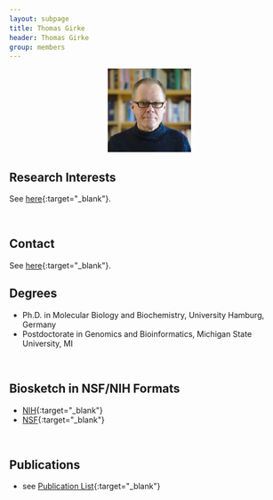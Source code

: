 ```yaml
---
layout: subpage
title: Thomas Girke 
header: Thomas Girke 
group: members 
---
```


<p align="center"><a href="https://girke.bioinformatics.ucr.edu/bio/"><img src="/members/thomas-girke.jpeg" alt="image" style="width:150px;"/></a></p>

## Research Interests

See [here](https://girke.bioinformatics.ucr.edu/){:target="_blank"}.

<br/>

## Contact

See [here](https://girke.bioinformatics.ucr.edu/contact/){:target="_blank"}.

## Degrees  

* Ph.D. in Molecular Biology and Biochemistry, University Hamburg, Germany  
* Postdoctorate in Genomics and Bioinformatics, Michigan State University, MI  

<br/>

## Biosketch in NSF/NIH Formats

* [NIH](https://docs.google.com/document/d/1A3UwqyzVqVv_11cG0nQKDMUbZ-W2Qg0QLBITL66OuRM/edit?usp=sharing){:target="_blank"}
* [NSF](https://docs.google.com/document/d/17EQxWPAVNkBwgAFqkefRmy_Y3XRlyUMeicPegRDXqeo/edit?usp=sharing){:target="_blank"}

<br/>


## Publications

* see [Publication List]({{site.baseurl}}/pubs/){:target="_blank"}


